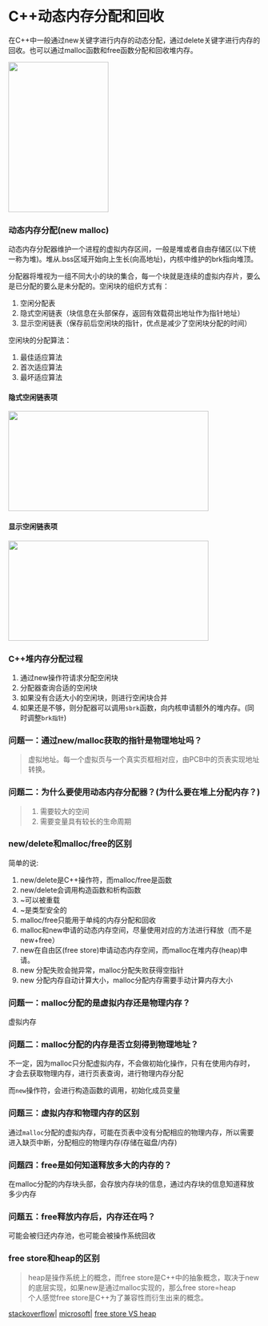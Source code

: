# C++动态内存分配和回收

在C++中一般通过new关键字进行内存的动态分配，通过delete关键字进行内存的回收。也可以通过malloc函数和free函数分配和回收堆内存。

<image src="https://github.com/user-attachments/assets/f09b2e08-b945-4421-85e7-9fd6f4c13b2e" width=200 height=300>

### 动态内存分配(new malloc)
动态内存分配器维护一个进程的虚拟内存区间，一般是堆或者自由存储区(以下统一称为堆)。堆从.bss区域开始向上生长(向高地址)，内核中维护的brk指向堆顶。

分配器将堆视为一组不同大小的块的集合，每一个块就是连续的虚拟内存片，要么是已分配的要么是未分配的。空闲块的组织方式有：
1. 空闲分配表 
2. 隐式空闲链表（块信息在头部保存，返回有效载荷出地址作为指针地址）
3. 显示空闲链表（保存前后空闲块的指针，优点是减少了空闲块分配的时间）

空闲块的分配算法：
1. 最佳适应算法
2. 首次适应算法
3. 最坏适应算法

#### 隐式空闲链表项
<image src="https://github.com/user-attachments/assets/275884f1-73f3-4e40-a05c-e36d17e8fd3e" width=400 height=200>

#### 显示空闲链表项
<image src="https://github.com/user-attachments/assets/ac56c602-3d7b-48f6-915a-209ad06cac83" width=400 height=200>


### C++堆内存分配过程

1. 通过new操作符请求分配空闲块
2. 分配器查询合适的空闲块
3. 如果没有合适大小的空闲块，则进行空闲块合并
4. 如果还是不够，则分配器可以调用```sbrk```函数，向内核申请额外的堆内存。(同时调整```brk指针```)


### 问题一：通过new/malloc获取的指针是物理地址吗？

> 虚拟地址。每一个虚拟页与一个真实页框相对应，由PCB中的页表实现地址转换。

### 问题二：为什么要使用动态内存分配器？(为什么要在堆上分配内存？)

> 1. 需要较大的空间
> 2. 需要变量具有较长的生命周期

### new/delete和malloc/free的区别

简单的说:
1. new/delete是C++操作符，而malloc/free是函数
2. new/delete会调用构造函数和析构函数
3. ~可以被重载
4. ~是类型安全的
5. malloc/free只能用于单纯的内存分配和回收
6. malloc和new申请的动态内存空间，尽量使用对应的方法进行释放（而不是new+free）
7. new在自由区(free store)申请动态内存空间，而malloc在堆内存(heap)申请。
8. new 分配失败会抛异常，malloc分配失败获得空指针
9. new 分配内存自动计算大小，malloc分配内存需要手动计算内存大小

### 问题一：malloc分配的是虚拟内存还是物理内存？

虚拟内存

### 问题二：malloc分配的内存是否立刻得到物理地址？

不一定，因为malloc只分配虚拟内存，不会做初始化操作，只有在使用内存时，才会去获取物理内存，进行页表查询，进行物理内存分配

而``new``操作符，会进行构造函数的调用，初始化成员变量

### 问题三：虚拟内存和物理内存的区别

通过``malloc``分配的虚拟内存，可能在页表中没有分配相应的物理内存，所以需要进入缺页中断，分配相应的物理内存(存储在磁盘/内存)

### 问题四：free是如何知道释放多大的内存的？

在malloc分配的内存块头部，会存放内存块的信息，通过内存块的信息知道释放多少内存

### 问题五：free释放内存后，内存还在吗？

可能会被归还内存池，也可能会被操作系统回收

### free store和heap的区别

> heap是操作系统上的概念，而free store是C++中的抽象概念，取决于new的底层实现，如果new是通过malloc实现的，那么free store=heap \
> 个人感觉free store是C++为了兼容性而衍生出来的概念。

[stackoverflow](https://stackoverflow.com/questions/240212/what-is-the-difference-between-new-delete-and-malloc-free)|
[microsoft](https://learn.microsoft.com/en-us/cpp/cpp/new-operator-cpp?view=msvc-170)|
[free store VS heap](https://www.cnblogs.com/QG-whz/p/5060894.html)
